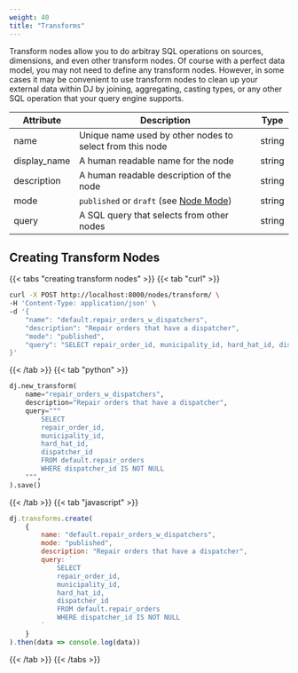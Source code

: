 ```yaml
---
weight: 40
title: "Transforms"
---
```


Transform nodes allow you to do arbitray SQL operations on sources, dimensions, and even other transform nodes. Of course with
a perfect data model, you may not need to define any transform nodes. However, in some cases it may be convenient to use transform
nodes to clean up your external data within DJ by joining, aggregating, casting types, or any other SQL operation that your query
engine supports.

| Attribute    | Description                                                                                 | Type   |
|--------------|---------------------------------------------------------------------------------------------|--------|
| name         | Unique name used by other nodes to select from this node                                    | string |
| display_name | A human readable name for the node                                                          | string |
| description  | A human readable description of the node                                                    | string |
| mode         | `published` or `draft` (see [Node Mode](../../../dj-concepts/node-dependencies/#node-mode)) | string |
| query        | A SQL query that selects from other nodes                                                   | string |

## Creating Transform Nodes

{{< tabs "creating transform nodes" >}}
{{< tab "curl" >}}
```sh
curl -X POST http://localhost:8000/nodes/transform/ \
-H 'Content-Type: application/json' \
-d '{
    "name": "default.repair_orders_w_dispatchers",
    "description": "Repair orders that have a dispatcher",
    "mode": "published",
    "query": "SELECT repair_order_id, municipality_id, hard_hat_id, dispatcher_id FROM default.repair_orders WHERE dispatcher_id IS NOT NULL"
}'
```
{{< /tab >}}
{{< tab "python" >}}

```py
dj.new_transform(
    name="repair_orders_w_dispatchers",
    description="Repair orders that have a dispatcher",
    query="""
        SELECT
        repair_order_id,
        municipality_id,
        hard_hat_id,
        dispatcher_id
        FROM default.repair_orders
        WHERE dispatcher_id IS NOT NULL
    """,
).save()
```
{{< /tab >}}
{{< tab "javascript" >}}
```js
dj.transforms.create(
    {
        name: "default.repair_orders_w_dispatchers",
        mode: "published",
        description: "Repair orders that have a dispatcher",
        query: `
            SELECT
            repair_order_id,
            municipality_id,
            hard_hat_id,
            dispatcher_id
            FROM default.repair_orders
            WHERE dispatcher_id IS NOT NULL
        `
    }
).then(data => console.log(data))
```
{{< /tab >}}
{{< /tabs >}}
